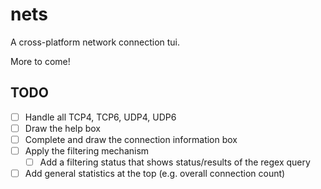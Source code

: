 # nets

A cross-platform network connection tui.

More to come!

## TODO
- [ ] Handle all TCP4, TCP6, UDP4, UDP6
- [ ] Draw the help box
- [ ] Complete and draw the connection information box
- [ ] Apply the filtering mechanism
	- [ ] Add a filtering status that shows status/results of the regex query
- [ ] Add general statistics at the top (e.g. overall connection count)
